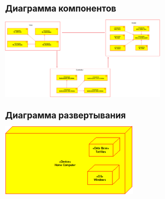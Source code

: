 # Диаграмма компонентов

![1](../Component_Deployment/Component.png)

# Диаграмма развертывания

![2](../Component_Deployment/Deployment.png)

